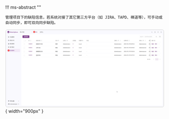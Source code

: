 

!!! ms-abstract ""

    管理项目下的缺陷信息，若系统对接了其它第三方平台（如 JIRA、TAPD、禅道等），可手动或自动同步，即可双向同步缺陷。

![!项目设置](../../img/defect_management/缺陷页面.png){ width="900px" }
